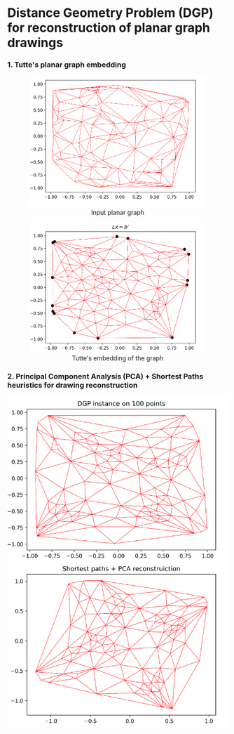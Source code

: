 # Distance Geometry Problem (DGP) for reconstruction of planar graph drawings   

### 1. Tutte's planar graph embedding
<figure style="text-align: center;">
    <img src="https://github.com/Nikita-Dudorov/DGP_planar_graph/blob/main/images/trian100.png" width="400" />
    <figcaption>Input planar graph</figcaption>
</figure>

<figure style="text-align: center;">
    <img src="https://github.com/Nikita-Dudorov/DGP_planar_graph/blob/main/images/tutte100.png" width="400" />
    <figcaption>Tutte's embedding of the graph</figcaption>
</figure>

### 2. Principal Component Analysis (PCA) + Shortest Paths heuristics for drawing reconstruction
![](https://github.com/Nikita-Dudorov/DGP_planar_graph/blob/main/images/Instance100.png)
![](https://github.com/Nikita-Dudorov/DGP_planar_graph/blob/main/images/FW_PCA100.png)
